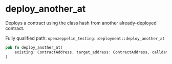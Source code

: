 # deploy_another_at

Deploys a contract using the class hash from another already-deployed contract.

Fully qualified path: `openzeppelin_testing::deployment::deploy_another_at`

```rust
pub fn deploy_another_at(
    existing: ContractAddress, target_address: ContractAddress, calldata: Array<felt252>,
)
```

